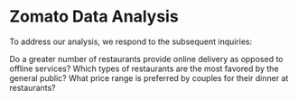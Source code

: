 # Zomato Data Analysis
 To address our analysis, we respond to the subsequent inquiries:

Do a greater number of restaurants provide online delivery as opposed to offline services?
Which types of restaurants are the most favored by the general public?
What price range is preferred by couples for their dinner at restaurants?
